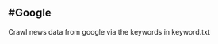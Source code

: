 #Google
-------------------------------------------------------------------------------------------
Crawl news data from google via the keywords in keyword.txt

